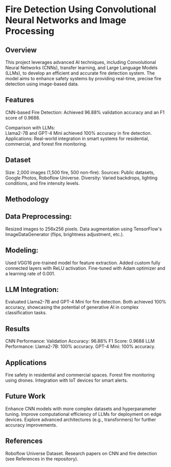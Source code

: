 # Fire Detection Using Convolutional Neural Networks and Image Processing
## Overview
This project leverages advanced AI techniques, including Convolutional Neural Networks (CNNs), transfer learning, and Large Language Models (LLMs), to develop an efficient and accurate fire detection system. The model aims to enhance safety systems by providing real-time, precise fire detection using image-based data.  



## Features
CNN-based Fire Detection: Achieved 96.88% validation accuracy and an F1 score of 0.9688.  


Comparison with LLMs:  
Llama2-7B and GPT-4 Mini achieved 100% accuracy in fire detection.  
Applications: Real-world integration in smart systems for residential, commercial, and forest fire monitoring.  



## Dataset
Size: 2,000 images (1,500 fire, 500 non-fire).
Sources: Public datasets, Google Photos, Roboflow Universe.
Diversity: Varied backdrops, lighting conditions, and fire intensity levels.


## Methodology
## Data Preprocessing:
Resized images to 256x256 pixels.
Data augmentation using TensorFlow's ImageDataGenerator (flips, brightness adjustment, etc.).

## Modeling:
Used VGG16 pre-trained model for feature extraction.
Added custom fully connected layers with ReLU activation.
Fine-tuned with Adam optimizer and a learning rate of 0.001.

## LLM Integration:
Evaluated Llama2-7B and GPT-4 Mini for fire detection.
Both achieved 100% accuracy, showcasing the potential of generative AI in complex classification tasks.

## Results
CNN Performance:
Validation Accuracy: 96.88%
F1 Score: 0.9688
LLM Performance:
Llama2-7B: 100% accuracy.
GPT-4 Mini: 100% accuracy.

## Applications
Fire safety in residential and commercial spaces.
Forest fire monitoring using drones.
Integration with IoT devices for smart alerts.

## Future Work
Enhance CNN models with more complex datasets and hyperparameter tuning.
Improve computational efficiency of LLMs for deployment on edge devices.
Explore advanced architectures (e.g., transformers) for further accuracy improvements.

## References
Roboflow Universe Dataset.
Research papers on CNN and fire detection (see References in the repository).
